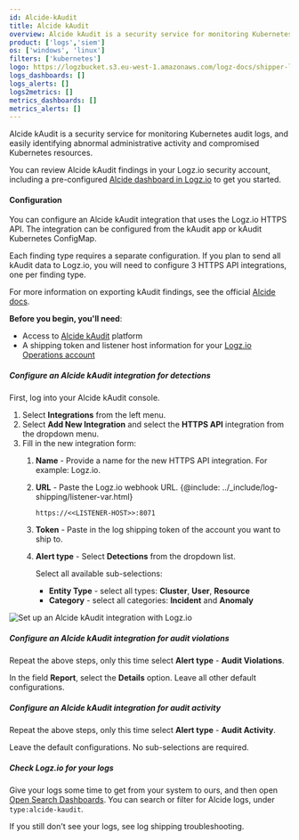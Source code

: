 ```yaml
---
id: Alcide-kAudit
title: Alcide kAudit
overview: Alcide kAudit is a security service for monitoring Kubernetes audit logs, and easily identifying abnormal administrative activity and compromised Kubernetes resources.
product: ['logs','siem']
os: ['windows', 'linux']
filters: ['kubernetes']
logo: https://logzbucket.s3.eu-west-1.amazonaws.com/logz-docs/shipper-logos/alcide.png
logs_dashboards: []
logs_alerts: []
logs2metrics: []
metrics_dashboards: []
metrics_alerts: []
---
```


Alcide kAudit is a security service for monitoring Kubernetes audit logs, and easily identifying abnormal administrative activity and compromised Kubernetes resources.

You can review Alcide kAudit findings in your Logz.io security account, including a pre-configured [Alcide dashboard in Logz.io](https://app.logz.io/#/dashboard/security/research/dashboards?) to get you started.

#### Configuration

You can configure an Alcide kAudit integration that uses the Logz.io HTTPS API. The integration can be configured from the kAudit app or kAudit Kubernetes ConfigMap.

Each finding type requires a separate configuration. If you plan to send all kAudit data to Logz.io, you will need to configure 3 HTTPS API integrations, one per finding type.

For more information on exporting kAudit findings, see the official [Alcide docs](https://alcide.atlassian.net/wiki/spaces/PUB/pages/1466728736/Exporting+kAudit+Findings).

**Before you begin, you'll need**:

* Access to [Alcide kAudit](https://github.com/alcideio/kaudit) platform
* A shipping token and listener host information for your [Logz.io Operations account](https://app.logz.io/)


##### Configure an Alcide kAudit integration for detections

First, log into your Alcide kAudit console.

1. Select **Integrations** from the left menu.
2. Select **Add New Integration** and select the **HTTPS API** integration from the dropdown menu.
3. Fill in the new integration form:
    1. **Name** - Provide a name for the new HTTPS API integration. For example: Logz.io.
    2. **URL** - Paste the Logz.io webhook URL. {@include: ../_include/log-shipping/listener-var.html}


        ```
        https://<<LISTENER-HOST>>:8071
        ```

    3. **Token** - Paste in the log shipping token of the account you want to ship to.

    4. **Alert type** - Select **Detections** from the dropdown list.

        Select all available sub-selections:

        * **Entity Type** - select all types: **Cluster**, **User**, **Resource**
        * **Category** - select all categories: **Incident** and **Anomaly**

![Set up an Alcide kAudit integration with Logz.io](https://dytvr9ot2sszz.cloudfront.net/logz-docs/security-integrations/alcide-integration.png)

##### Configure an Alcide kAudit integration for audit violations

Repeat the above steps, only this time select **Alert type** - **Audit Violations**.

In the field **Report**, select the **Details** option.
Leave all other default configurations.

##### Configure an Alcide kAudit integration for audit activity

Repeat the above steps, only this time select **Alert type** - **Audit Activity**.

Leave the default configurations. No sub-selections are required.

##### Check Logz.io for your logs

Give your logs some time to get from your system to ours, and then open [Open Search Dashboards](https://app.logz.io/#/dashboard/osd). You can search or filter for Alcide logs, under `type:alcide-kaudit`.

If you still don't see your logs, see log shipping troubleshooting.
